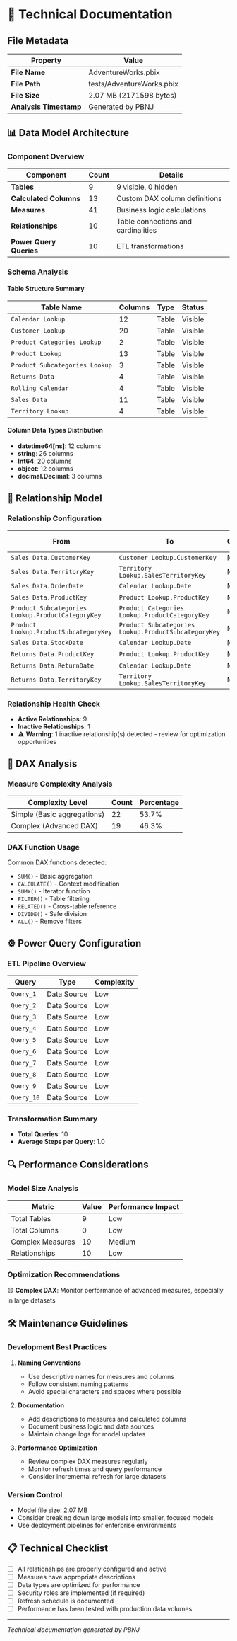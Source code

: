 # 🔧 Technical Documentation

## File Metadata

| **Property** | **Value** |
|--------------|-----------|
| **File Name** | AdventureWorks.pbix |
| **File Path** | tests/AdventureWorks.pbix |
| **File Size** | 2.07 MB (2171598 bytes) |
| **Analysis Timestamp** | Generated by PBNJ |

## 📊 Data Model Architecture

### Component Overview

| **Component** | **Count** | **Details** |
|---------------|-----------|-------------|
| **Tables** | 9 | 9 visible, 0 hidden |
| **Calculated Columns** | 13 | Custom DAX column definitions |
| **Measures** | 41 | Business logic calculations |
| **Relationships** | 10 | Table connections and cardinalities |
| **Power Query Queries** | 10 | ETL transformations |

### Schema Analysis

#### Table Structure Summary

| **Table Name** | **Columns** | **Type** | **Status** |
|----------------|-------------|----------|------------|
| `Calendar Lookup` | 12 | Table | Visible |
| `Customer Lookup` | 20 | Table | Visible |
| `Product Categories Lookup` | 2 | Table | Visible |
| `Product Lookup` | 13 | Table | Visible |
| `Product Subcategories Lookup` | 3 | Table | Visible |
| `Returns Data` | 4 | Table | Visible |
| `Rolling Calendar` | 4 | Table | Visible |
| `Sales Data` | 11 | Table | Visible |
| `Territory Lookup` | 4 | Table | Visible |

#### Column Data Types Distribution



- **datetime64[ns]**: 12 columns
- **string**: 26 columns
- **Int64**: 20 columns
- **object**: 12 columns
- **decimal.Decimal**: 3 columns

## 🔗 Relationship Model

### Relationship Configuration

| **From** | **To** | **Cardinality** | **Filter Direction** | **Active** |
|----------|--------|-----------------|---------------------|------------|
| `Sales Data.CustomerKey` | `Customer Lookup.CustomerKey` | M:1 | Single | ✅ |
| `Sales Data.TerritoryKey` | `Territory Lookup.SalesTerritoryKey` | M:1 | Single | ✅ |
| `Sales Data.OrderDate` | `Calendar Lookup.Date` | M:1 | Single | ✅ |
| `Sales Data.ProductKey` | `Product Lookup.ProductKey` | M:1 | Single | ✅ |
| `Product Subcategories Lookup.ProductCategoryKey` | `Product Categories Lookup.ProductCategoryKey` | M:1 | Single | ✅ |
| `Product Lookup.ProductSubcategoryKey` | `Product Subcategories Lookup.ProductSubcategoryKey` | M:1 | Single | ✅ |
| `Sales Data.StockDate` | `Calendar Lookup.Date` | M:1 | Single | ❌ |
| `Returns Data.ProductKey` | `Product Lookup.ProductKey` | M:1 | Single | ✅ |
| `Returns Data.ReturnDate` | `Calendar Lookup.Date` | M:1 | Single | ✅ |
| `Returns Data.TerritoryKey` | `Territory Lookup.SalesTerritoryKey` | M:1 | Single | ✅ |

### Relationship Health Check


- **Active Relationships**: 9
- **Inactive Relationships**: 1
- ⚠️ **Warning**: 1 inactive relationship(s) detected - review for optimization opportunities


## 🧮 DAX Analysis

### Measure Complexity Analysis



| **Complexity Level** | **Count** | **Percentage** |
|---------------------|-----------|----------------|
| Simple (Basic aggregations) | 22 | 53.7% |
| Complex (Advanced DAX) | 19 | 46.3% |

### DAX Function Usage


Common DAX functions detected:
- `SUM()` - Basic aggregation
- `CALCULATE()` - Context modification
- `SUMX()` - Iterator function
- `FILTER()` - Table filtering
- `RELATED()` - Cross-table reference
- `DIVIDE()` - Safe division
- `ALL()` - Remove filters


## ⚙️ Power Query Configuration

### ETL Pipeline Overview

| **Query** | **Type** | **Complexity** |
|-----------|----------|----------------|
| `Query_1` | Data Source | Low |
| `Query_2` | Data Source | Low |
| `Query_3` | Data Source | Low |
| `Query_4` | Data Source | Low |
| `Query_5` | Data Source | Low |
| `Query_6` | Data Source | Low |
| `Query_7` | Data Source | Low |
| `Query_8` | Data Source | Low |
| `Query_9` | Data Source | Low |
| `Query_10` | Data Source | Low |

### Transformation Summary

- **Total Queries**: 10
- **Average Steps per Query**: 1.0



## 🔍 Performance Considerations

### Model Size Analysis


| **Metric** | **Value** | **Performance Impact** |
|------------|-----------|------------------------|
| Total Tables | 9 | Low |
| Total Columns | 0 | Low |
| Complex Measures | 19 | Medium |
| Relationships | 10 | Low |

### Optimization Recommendations

🟡 **Complex DAX**: Monitor performance of advanced measures, especially in large datasets

## 🛠️ Maintenance Guidelines

### Development Best Practices

1. **Naming Conventions**
   - Use descriptive names for measures and columns
   - Follow consistent naming patterns
   - Avoid special characters and spaces where possible

2. **Documentation**
   - Add descriptions to measures and calculated columns
   - Document business logic and data sources
   - Maintain change logs for model updates

3. **Performance Optimization**
   - Review complex DAX measures regularly
   - Monitor refresh times and query performance
   - Consider incremental refresh for large datasets

### Version Control

- Model file size: 2.07 MB
- Consider breaking down large models into smaller, focused models
- Use deployment pipelines for enterprise environments

## 📋 Technical Checklist

- [ ] All relationships are properly configured and active
- [ ] Measures have appropriate descriptions
- [ ] Data types are optimized for performance
- [ ] Security roles are implemented (if required)
- [ ] Refresh schedule is documented
- [ ] Performance has been tested with production data volumes

---

*Technical documentation generated by PBNJ*